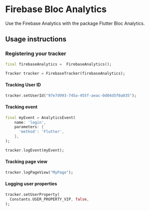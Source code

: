 # Firebase Bloc Analytics

Use the Firebase Analytics with the package Flutter Bloc Analytics.

## Usage instructions

### Registering your tracker

``` Dart
final firebaseAnalytics =  FirebaseAnalytics();

Tracker tracker = FirebaseTracker(firebaseAnalytics);
```

#### Tracking User ID

``` Dart
tracker.setUserId("97e7d993-745a-455f-aeac-0d04d5f0a035");
```

#### Tracking event

``` Dart
final myEvent = AnalyticsEvent(
    name: 'login',
    parameters: {
      'method': 'Flutter',
    },
);

tracker.logEvent(myEvent);
```

#### Tracking page view

``` Dart
tracker.logPageView("MyPage");
```

#### Logging user properties

``` Dart
tracker.setUserProperty(
  Constants.USER_PROPERTY_VIP, false,
);
```
